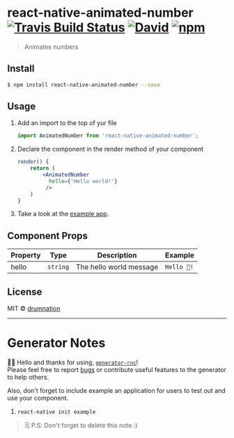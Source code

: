 # react-native-animated-number [![Travis Build Status](https://img.shields.io/travis/drumnation/react-native-animated-number.svg?style=flat-square)](https://travis-ci.org/drumnation/react-native-animated-number) [![David](https://img.shields.io/david/dev/drumnation/react-native-animated-number.svg?style=flat-square)](https://david-dm.org/drumnation/react-native-animated-number?type=dev) [![npm](https://img.shields.io/npm/dt/react-native-animated-number.svg?style=flat-square)](https://www.npmjs.com/package/react-native-animated-number)

> Animates numbers

## Install
```bash
$ npm install react-native-animated-number --save
```

## Usage
1. Add an import to the top of yur file
    ```js
    import AnimatedNumber from 'react-native-animated-number';
    ```
2. Declare the component in the render method of your component
    ```jsx
    render() {
        return (
            <AnimatedNumber
              hello={'Hello world!'}
             />
        )
    }
    ```
3. Take a look at the [example app](/tree/master/example).

## Component Props
| Property | Type     | Description             | Example     |
|----------|----------|-------------------------|-------------|
| hello    | `string` | The hello world message | `Hello 🦄!` |

## License
MIT © [drumnation](https://github.com/drumnation/react-native-animated-number)

---
# Generator Notes
👋🏽 Hello and thanks for using, [`generator-rnc`](https://github.com/brh55/generator-rnc)! <br>
Please feel free to report [bugs](https://github.com/brh55/generator-rnc/issues) or contribute useful features to the generator to help others.

Also, don't forget to include example an application for users to test out and use your component.

1. `react-native init example`

> 🗒 P.S: Don't forget to delete this note :)
